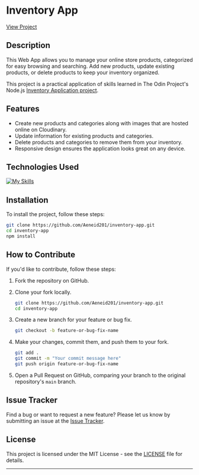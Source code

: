 # Inventory App

[View Project](https://mylink.com)

## Description

This Web App allows you to manage your online store products, categorized for easy browsing and searching. Add new products, update existing products, or delete products to keep your inventory organized.

This project is a practical application of skills learned in The Odin Project's Node.js [Inventory Application project](https://www.theodinproject.com/lessons/nodejs-inventory-application/).

## Features

- Create new products and categories along with images that are hosted online on Cloudinary.
- Update information for existing products and categories.
- Delete products and categories to remove them from your inventory.
- Responsive design ensures the application looks great on any device.

## Technologies Used

[![My Skills](https://skillicons.dev/icons?i=express,tailwind,ejs)](https://skillicons.dev)

## Installation

To install the project, follow these steps:

```bash
git clone https://github.com/Aeneid201/inventory-app.git
cd inventory-app
npm install
```

## How to Contribute

If you'd like to contribute, follow these steps:

1. Fork the repository on GitHub.
2. Clone your fork locally.

   ```bash
   git clone https://github.com/Aeneid201/inventory-app.git
   cd inventory-app
   ```

3. Create a new branch for your feature or bug fix.

   ```bash
   git checkout -b feature-or-bug-fix-name
   ```

4. Make your changes, commit them, and push them to your fork.

   ```bash
   git add .
   git commit -m "Your commit message here"
   git push origin feature-or-bug-fix-name
   ```

5. Open a Pull Request on GitHub, comparing your branch to the original repository's `main` branch.

## Issue Tracker

Find a bug or want to request a new feature? Please let us know by submitting an issue at the [Issue Tracker](https://github.com/Aeneid201/inventory-app/issues).

## License

This project is licensed under the MIT License - see the [LICENSE](LICENSE) file for details.

---
